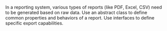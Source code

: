 In a reporting system, various types of reports (like PDF, Excel, CSV) need to be generated based on
raw data. Use an abstract class to define common properties and behaviors of a report. 
Use interfaces to define specific export
capabilities.
